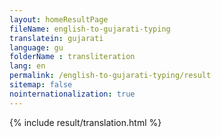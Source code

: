 ```yaml
--- 
layout: homeResultPage 
fileName: english-to-gujarati-typing
translatein: gujarati
language: gu
folderName : transliteration
lang: en
permalink: /english-to-gujarati-typing/result
sitemap: false
nointernationalization: true
---
```

{% include result/translation.html %}

<script src="/js/result/translator.js" data-foldername="{{page.folderName}}" data-lang="{{page.lang}}"></script>